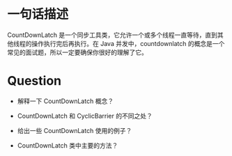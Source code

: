 一句话描述
====

CountDownLatch 是一个同步工具类，它允许一个或多个线程一直等待，直到其他线程的操作执行完后再执行。在 Java 并发中，countdownlatch 的概念是一个常见的面试题，所以一定要确保你很好的理解了它。

Question
====

* 解释一下 CountDownLatch 概念？

* CountDownLatch 和 CyclicBarrier 的不同之处？

* 给出一些 CountDownLatch 使用的例子？

* CountDownLatch 类中主要的方法？
